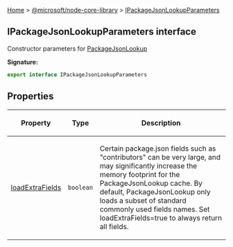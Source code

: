 [Home](./index) &gt; [@microsoft/node-core-library](./node-core-library.md) &gt; [IPackageJsonLookupParameters](./node-core-library.ipackagejsonlookupparameters.md)

## IPackageJsonLookupParameters interface

Constructor parameters for [PackageJsonLookup](./node-core-library.packagejsonlookup.md)

<b>Signature:</b>

```typescript
export interface IPackageJsonLookupParameters 
```

## Properties

|  <p>Property</p> | <p>Type</p> | <p>Description</p> |
|  --- | --- | --- |
|  <p>[loadExtraFields](./node-core-library.ipackagejsonlookupparameters.loadextrafields.md)</p> | <p>`boolean`</p> | <p>Certain package.json fields such as "contributors" can be very large, and may significantly increase the memory footprint for the PackageJsonLookup cache. By default, PackageJsonLookup only loads a subset of standard commonly used fields names. Set loadExtraFields=true to always return all fields.</p> |

